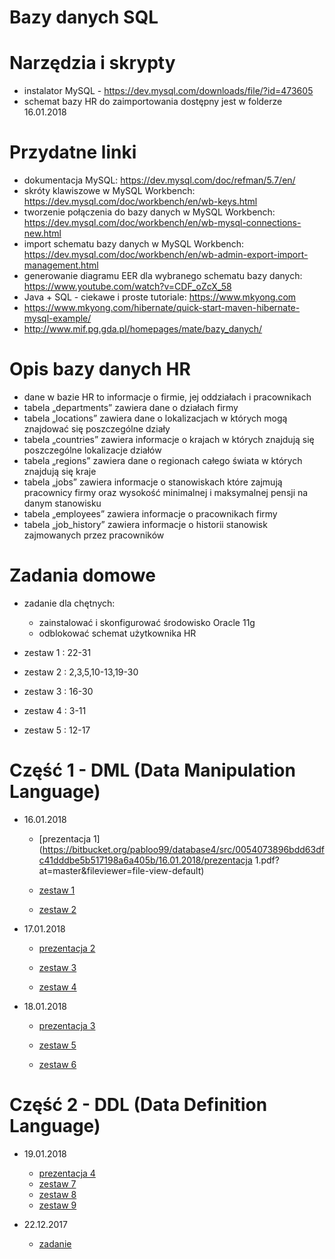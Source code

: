 # Bazy danych SQL

# Narzędzia i skrypty
- instalator MySQL - https://dev.mysql.com/downloads/file/?id=473605
- schemat bazy HR do zaimportowania dostępny jest w folderze 16.01.2018

# Przydatne linki
- dokumentacja MySQL: https://dev.mysql.com/doc/refman/5.7/en/
- skróty klawiszowe w MySQL Workbench: https://dev.mysql.com/doc/workbench/en/wb-keys.html
- tworzenie połączenia do bazy danych w MySQL Workbench: https://dev.mysql.com/doc/workbench/en/wb-mysql-connections-new.html
- import schematu bazy danych w MySQL Workbench: https://dev.mysql.com/doc/workbench/en/wb-admin-export-import-management.html
- generowanie diagramu EER dla wybranego schematu bazy danych: https://www.youtube.com/watch?v=CDF_oZcX_58
- Java + SQL - ciekawe i proste tutoriale: https://www.mkyong.com
- https://www.mkyong.com/hibernate/quick-start-maven-hibernate-mysql-example/
- http://www.mif.pg.gda.pl/homepages/mate/bazy_danych/

# Opis bazy danych HR
* dane w bazie HR to informacje o firmie, jej oddziałach i pracownikach
* tabela „departments” zawiera dane o działach firmy
* tabela „locations” zawiera dane o lokalizacjach w których mogą znajdować się poszczególne działy
* tabela „countries” zawiera informacje o krajach w których znajdują się poszczególne lokalizacje działów
* tabela „regions” zawiera dane o regionach całego świata w których znajdują się kraje
* tabela „jobs” zawiera informacje o stanowiskach które zajmują pracownicy firmy oraz 
  wysokość minimalnej i maksymalnej pensji na danym stanowisku
* tabela „employees” zawiera informacje o pracownikach firmy
* tabela „job_history” zawiera informacje o historii stanowisk zajmowanych przez pracowników

# Zadania domowe

- zadanie dla chętnych:
	- zainstalować i skonfigurować środowisko Oracle 11g
	- odblokować schemat użytkownika HR

- zestaw 1 : 22-31 
- zestaw 2 : 2,3,5,10-13,19-30
- zestaw 3 : 16-30
- zestaw 4 : 3-11
- zestaw 5 : 12-17 

# Część 1 - DML (Data Manipulation Language)
- 16.01.2018
	- [prezentacja 1](https://bitbucket.org/pabloo99/database4/src/0054073896bdd63dfc41dddbe5b517198a6a405b/16.01.2018/prezentacja 1.pdf?at=master&fileviewer=file-view-default)
	
	- [zestaw 1](https://bitbucket.org/pabloo99/database4/src/0054073896bdd63dfc41dddbe5b517198a6a405b/16.01.2018/zestaw%201.pdf?at=master&fileviewer=file-view-default)		
	- [zestaw 2](https://bitbucket.org/pabloo99/database4/src/8b24235aa20eb94d29db74ea89acbcecb0ec51af/16.01.2018/zestaw%202.pdf?at=master&fileviewer=file-view-default)
	
- 17.01.2018
	- [prezentacja 2](https://bitbucket.org/pabloo99/database4/src/4ad93644d0b46c251e5b894900b5328a429a9295/17.01.2018/prezentacja%202.pdf?at=master&fileviewer=file-view-default)
	
	- [zestaw 3](https://bitbucket.org/pabloo99/database4/src/4ad93644d0b46c251e5b894900b5328a429a9295/17.01.2018/zestaw%203.pdf?at=master&fileviewer=file-view-default)		
	- [zestaw 4](https://bitbucket.org/pabloo99/database4/src/4ad93644d0b46c251e5b894900b5328a429a9295/17.01.2018/zestaw%204.pdf?at=master&fileviewer=file-view-default)

- 18.01.2018
	- [prezentacja 3](https://bitbucket.org/pabloo99/database4/src/67377bfe5361b3b0ea3a0c40b8a6e6d29d6b7eaf/18.01.2018/prezentacja%203.pdf?at=master&fileviewer=file-view-default)
	
	- [zestaw 5](https://bitbucket.org/pabloo99/database4/src/67377bfe5361b3b0ea3a0c40b8a6e6d29d6b7eaf/18.01.2018/zestaw%205.pdf?at=master&fileviewer=file-view-default)		
	- [zestaw 6](https://bitbucket.org/pabloo99/database4/src/67377bfe5361b3b0ea3a0c40b8a6e6d29d6b7eaf/18.01.2018/zestaw%206.pdf?at=master&fileviewer=file-view-default)
	
# Część 2 - DDL (Data Definition Language)
- 19.01.2018
	- [prezentacja 4](https://bitbucket.org/pabloo99/database4/src/5ccb60954aa4fc7c4378f423841454205a927fbf/19.01.2018/prezentacja%204.pdf?at=master&fileviewer=file-view-default)
	- [zestaw 7](https://bitbucket.org/pabloo99/database4/src/5ccb60954aa4fc7c4378f423841454205a927fbf/19.01.2018/zestaw%207.pdf?at=master&fileviewer=file-view-default)
	- [zestaw 8](https://bitbucket.org/pabloo99/database4/src/5ccb60954aa4fc7c4378f423841454205a927fbf/19.01.2018/zestaw%208.pdf?at=master&fileviewer=file-view-default)
	- [zestaw 9](https://bitbucket.org/pabloo99/database4/src/5ccb60954aa4fc7c4378f423841454205a927fbf/19.01.2018/zestaw%209.pdf?at=master&fileviewer=file-view-default)

- 22.12.2017
	- [zadanie](https://bitbucket.org/pabloo99/database4/src/5ccb60954aa4fc7c4378f423841454205a927fbf/22.01.2018/zadanie.pdf?at=master&fileviewer=file-view-default)
